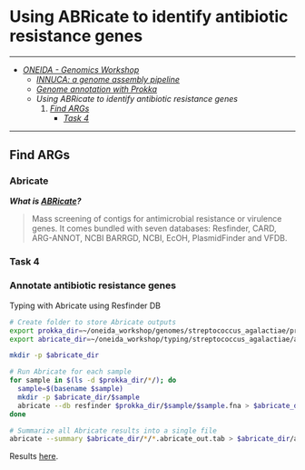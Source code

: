 # Using ABRicate to identify antibiotic resistance genes

---

* [_ONEIDA - Genomics Workshop_](./ONEIDA_Workshop_Program.md)
    * [_INNUCA: a genome assembly pipeline_](./innuca.md)
    * [_Genome annotation with Prokka_](./prokka.md)
    * _Using ABRicate to identify antibiotic resistance genes_
        1. [_Find ARGs_](./abricate.md#find-args)
            * [_Task 4_](./abricate.md#annotate-antibiotic-resistance-genes)

---

## Find ARGs

### Abricate

**_What is [ABRicate](https://github.com/tseemann/abricate)?_**  

> Mass screening of contigs for antimicrobial resistance or virulence genes. It comes bundled with seven databases: Resfinder, CARD, ARG-ANNOT, NCBI BARRGD, NCBI, EcOH, PlasmidFinder and VFDB.

### Task 4
### Annotate antibiotic resistance genes

Typing with Abricate using Resfinder DB

```bash
# Create folder to store Abricate outputs
export prokka_dir=~/oneida_workshop/genomes/streptococcus_agalactiae/prokka
export abricate_dir=~/oneida_workshop/typing/streptococcus_agalactiae/abricate

mkdir -p $abricate_dir

# Run Abricate for each sample
for sample in $(ls -d $prokka_dir/*/); do
  sample=$(basename $sample)
  mkdir -p $abricate_dir/$sample
  abricate --db resfinder $prokka_dir/$sample/$sample.fna > $abricate_dir/$sample/$sample.abricate_out.tab
done

# Summarize all Abricate results into a single file
abricate --summary $abricate_dir/*/*.abricate_out.tab > $abricate_dir/abricate_summary.resfinder.tab
```
Results [here](https://transfer.sh/KiOn3/abricate.tar.gz).
